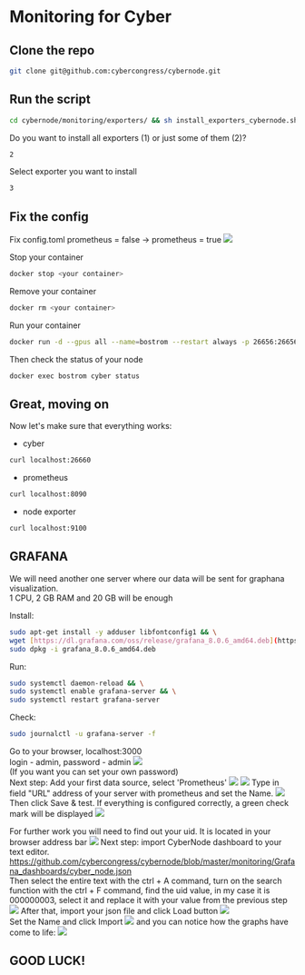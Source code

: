 # Monitoring for Сyber

## Clone the repo
```bash
git clone git@github.com:cybercongress/cybernode.git 
```
## Run the script
```bash
cd cybernode/monitoring/exporters/ && sh install_exporters_cybernode.sh 
```
Do you want to install all exporters (1) or just some of them (2)?
```bash
2 
```
Select exporter you want to install
```bash
3 
```
## Fix the config
Fix config.toml 
prometheus = false → prometheus = true
![](https://ipfs.io/ipfs/Qma1YqX1v87SqWscWwhrwe9ccuzfB4YnGcPaqvnJd2Gdyj)

Stop your container
```bash
docker stop <your container>
```
Remove your container
```bash
docker rm <your container>
```
Run your container
```bash
docker run -d --gpus all --name=bostrom --restart always -p 26656:26656 -p 26657:26657 -p 1317:1317 -p 26660:26660 -e ALLOW_SEARCH=true -v $HOME/.cyber:/root/.cyber  cyberd/cyber:bostrom-2.1
```
Then check the status of your node
```bash
docker exec bostrom cyber status
```

## Great, moving on

Now let's make sure that everything works: 
- cyber 
```bash
curl localhost:26660
```
- prometheus 
```bash
curl localhost:8090
```
- node exporter 
```bash
curl localhost:9100
```

## GRAFANA
We will need another one server where our data will be sent for graphana visualization. \
1 CPU, 2 GB RAM and 20 GB will be enough

Install:
```bash
sudo apt-get install -y adduser libfontconfig1 && \
wget [https://dl.grafana.com/oss/release/grafana_8.0.6_amd64.deb](https://dl.grafana.com/oss/release/grafana_8.0.6_amd64.deb) && \
sudo dpkg -i grafana_8.0.6_amd64.deb 
```
Run:
```bash
sudo systemctl daemon-reload && \
sudo systemctl enable grafana-server && \
sudo systemctl restart grafana-server 
```
Check:
```bash
sudo journalctl -u grafana-server -f
```
Go to your browser, localhost:3000 \
login - admin, password - admin 
![](https://ipfs.io/ipfs/QmVEKi8fuxPQpoF5SYbJn7pW6CWaKsEDa3SLLuGXSZn8eD) \
(If you want you can set your own password) \
Next step: Add your first data source, select 'Prometheus'
![](https://ipfs.io/ipfs/QmfVJLCVwGv3WzR6ou9opgcFcuTYRjEqQUK6TBi7vd7HSZ)
![](https://ipfs.io/ipfs/QmZhVdd262jcFRN2CzKcgWsEUoxf9C9eN4NXN4fXsA244C)
Type in field "URL" address of your server with prometheus and set the Name.
![](https://ipfs.io/ipfs/QmU62N1LqiFEKE8v372Hg1c9pXZJbzdhavKXo7N1rMB73S) \
Then click Save & test. If everything is configured correctly, a green check mark will be displayed
![](https://ipfs.io/ipfs/QmYk1yqxaexPsYQvjgUNRZrDx4ayPRSyZVreGNvGkNTQHA)

For further work you will need to find out your uid. 
It is located in your browser address bar
![](https://ipfs.io/ipfs/QmdcCM7W7AUzccmdNnAKijHgREPyDBabhaZThqShfTDeBz)
Next step: import CyberNode dashboard to your text editor. 
https://github.com/cybercongress/cybernode/blob/master/monitoring/Grafana_dashboards/cyber_node.json \
Then select the entire text with the ctrl + A command, turn on the search function with the ctrl + F command, find the uid value, in my case it is 000000003, select it and replace it with your value from the previous step 
![](https://ipfs.io/ipfs/QmZhUTznQ7ShRPzJC4NSrbn29fVKbX6DtW5cXg61wKNyrK)
After that, import your json file and click Load button
![](https://ipfs.io/ipfs/QmQYZeUpFmBUYNY4YPui4BEht2n3vPUTyLTaiCJYDXR6HH) \
Set the Name and click Import 
![](https://ipfs.io/ipfs/Qmbycax2pAXJtJbZA7Ev8USYtpzLofu1PZvxFPt5dPWGqZ)
and you can notice how the graphs have come to life:
![](https://ipfs.io/ipfs/QmeunC7yv1h77hVCmsevZHGdR8Xk8TwCWBLtnc1P7GB82G)
## GOOD LUCK!
